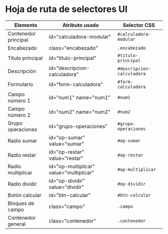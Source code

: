 # Hoja de ruta de selectores UI

| Elemento              | Atributo usado          | Selector CSS          |
|------------------------|-------------------------|-----------------------|
| Contenedor principal   | id="calculadora-modular"| `#calculadora-modular`|
| Encabezado             | class="encabezado"      | `.encabezado`         |
| Título principal       | id="titulo-principal"   | `#titulo-principal`   |
| Descripción            | id="descripcion-calculadora" | `#descripcion-calculadora` |
| Formulario             | id="form-calculadora"   | `#form-calculadora`   |
| Campo número 1         | id="num1" name="num1"   | `#num1`               |
| Campo número 2         | id="num2" name="num2"   | `#num2`               |
| Grupo operaciones      | id="grupo-operaciones"  | `#grupo-operaciones`  |
| Radio sumar            | id="op-sumar" value="sumar" | `#op-sumar`      |
| Radio restar           | id="op-restar" value="restar" | `#op-restar`    |
| Radio multiplicar      | id="op-multiplicar" value="multiplicar" | `#op-multiplicar` |
| Radio dividir          | id="op-dividir" value="dividir" | `#op-dividir` |
| Botón calcular         | id="btn-calcular"       | `#btn-calcular`       |
| Bloques de campo       | class="campo"           | `.campo`              |
| Contenedor general     | class="contenedor"      | `.contenedor`         |
